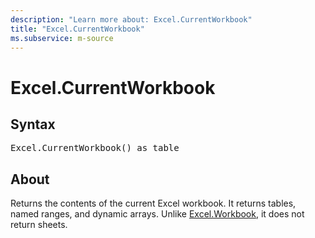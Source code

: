 ```yaml
---
description: "Learn more about: Excel.CurrentWorkbook"
title: "Excel.CurrentWorkbook"
ms.subservice: m-source
---
```

# Excel.CurrentWorkbook

## Syntax

<pre>
Excel.CurrentWorkbook() as table
</pre>

## About

Returns the contents of the current Excel workbook. It returns tables, named ranges, and dynamic arrays. Unlike [Excel.Workbook](excel-workbook.md), it does not return sheets.
